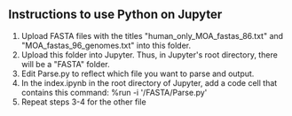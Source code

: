 ## Instructions to use Python on Jupyter
1) Upload FASTA files with the titles "human_only_MOA_fastas_86.txt" and "MOA_fastas_96_genomes.txt" into this folder.
2) Upload this folder into Jupyter.  Thus, in Jupyter's root directory, there will be a "FASTA" folder.
3) Edit Parse.py to reflect which file you want to parse and output.
4) In the index.ipynb in the root directory of Jupyter, add a code cell that contains this command: %run -i '/FASTA/Parse.py'
5) Repeat steps 3-4 for the other file


